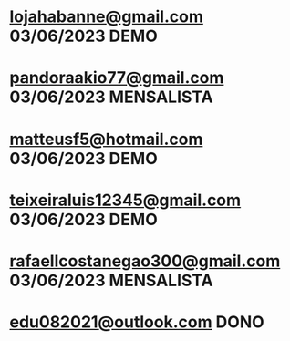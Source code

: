 lojahabanne@gmail.com 03/06/2023 DEMO
===================================================================================================================
pandoraakio77@gmail.com 03/06/2023 MENSALISTA
===================================================================================================================
matteusf5@hotmail.com 03/06/2023 DEMO
===================================================================================================================
teixeiraluis12345@gmail.com 03/06/2023 DEMO
===================================================================================================================
rafaellcostanegao300@gmail.com 03/06/2023 MENSALISTA
===================================================================================================================
edu082021@outlook.com DONO
===================================================================================================================
